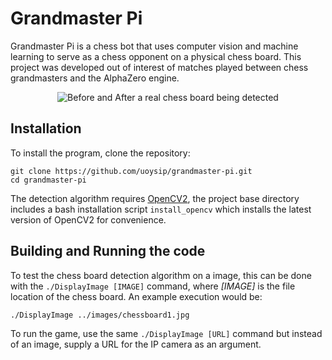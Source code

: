 # Grandmaster Pi

Grandmaster Pi is a chess bot that uses computer vision and machine learning to serve as a chess opponent on a physical chess board. This project was developed out of interest of matches played between chess grandmasters and the AlphaZero engine.

<p align="center">
  <img src="https://i.imgur.com/B20pj8x.gif" alt="Before and After a real chess board being detected"/>
</p>

## Installation

To install the program, clone the repository:

```
git clone https://github.com/uoysip/grandmaster-pi.git
cd grandmaster-pi
```

The detection algorithm requires [OpenCV2](https://opencv.org/releases/), the project base directory includes a bash installation script ```install_opencv``` which installs the latest version of OpenCV2 for convenience.

## Building and Running the code

To test the chess board detection algorithm on a image, this can be done with the ```./DisplayImage [IMAGE]``` command, where _[IMAGE]_ is the file location of the chess board. An example execution would be:

```./DisplayImage ../images/chessboard1.jpg```

To run the game, use the same ```./DisplayImage [URL]``` command but instead of an image, supply a URL for the IP camera as an argument.
